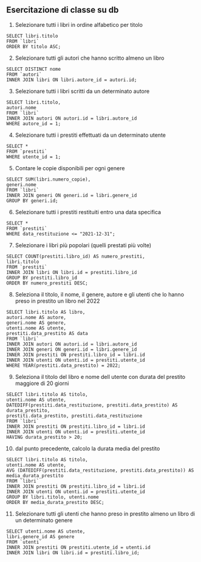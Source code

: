 ## Esercitazione di classe su db

1. Selezionare tutti i libri in ordine alfabetico per titolo

```
SELECT libri.titolo
FROM `libri`
ORDER BY titolo ASC;
```

2. Selezionare tutti gli autori che hanno scritto almeno un libro

```
SELECT DISTINCT nome
FROM `autori`
INNER JOIN libri ON libri.autore_id = autori.id;
```

3. Selezionare tutti i libri scritti da un determinato autore

```
SELECT libri.titolo,
autori.nome
FROM `libri`
INNER JOIN autori ON autori.id = libri.autore_id
WHERE autore_id = 1;
```

4. Selezionare tutti i prestiti effettuati da un determinato utente

```
SELECT *
FROM `prestiti`
WHERE utente_id = 1;
```

5. Contare le copie disponibili per ogni genere

```
SELECT SUM(libri.numero_copie),
generi.nome
FROM `libri`
INNER JOIN generi ON generi.id = libri.genere_id
GROUP BY generi.id;
```

6. Selezionare tutti i prestiti restituiti entro una data specifica

```
SELECT *
FROM `prestiti`
WHERE data_restituzione <= "2021-12-31";
```

7. Selezionare i libri più popolari (quelli prestati più volte)

```
SELECT COUNT(prestiti.libro_id) AS numero_prestiti,
libri.titolo
FROM `prestiti`
INNER JOIN libri ON libri.id = prestiti.libro_id
GROUP BY prestiti.libro_id
ORDER BY numero_prestiti DESC;
```

8. Seleziona il titolo, il nome, il genere, autore e gli utenti che lo hanno preso in prestito un libro nel 2022

```
SELECT libri.titolo AS libro,
autori.nome AS autore,
generi.nome AS genere,
utenti.nome AS utente,
prestiti.data_prestito AS data
FROM `libri`
INNER JOIN autori ON autori.id = libri.autore_id
INNER JOIN generi ON generi.id = libri.genere_id
INNER JOIN prestiti ON prestiti.libro_id = libri.id
INNER JOIN utenti ON utenti.id = prestiti.utente_id
WHERE YEAR(prestiti.data_prestito) = 2022;
```

9. Seleziona il titolo del libro e nome dell utente con durata del prestito maggiore di 20 giorni

```
SELECT libri.titolo AS titolo,
utenti.nome AS utente,
DATEDIFF(prestiti.data_restituzione, prestiti.data_prestito) AS durata_prestito,
prestiti.data_prestito, prestiti.data_restituzione
FROM `libri`
INNER JOIN prestiti ON prestiti.libro_id = libri.id
INNER JOIN utenti ON utenti.id = prestiti.utente_id
HAVING durata_prestito > 20;
```

10. dal punto precedente, calcolo la durata media del prestito

```
SELECT libri.titolo AS titolo,
utenti.nome AS utente,
AVG (DATEDIFF(prestiti.data_restituzione, prestiti.data_prestito)) AS media_durata_prestito
FROM `libri`
INNER JOIN prestiti ON prestiti.libro_id = libri.id
INNER JOIN utenti ON utenti.id = prestiti.utente_id
GROUP BY libri.titolo, utenti.nome
ORDER BY media_durata_prestito DESC;
```

11. Selezionare tutti gli utenti che hanno preso in prestito almeno un libro di un determinato genere

```
SELECT utenti.nome AS utente,
libri.genere_id AS genere
FROM `utenti`
INNER JOIN prestiti ON prestiti.utente_id = utenti.id
INNER JOIN libri ON libri.id = prestiti.libro_id;
```
